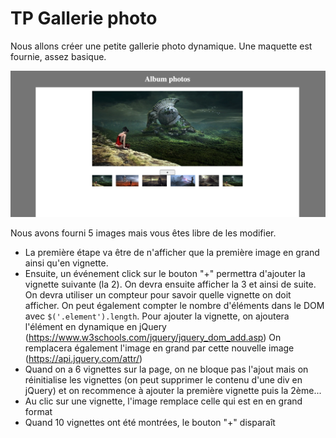 # TP Gallerie photo

Nous allons créer une petite gallerie photo dynamique. Une maquette est fournie, assez basique.

![](maquette.png)

Nous avons fourni 5 images mais vous êtes libre de les modifier.

- La première étape va être de n'afficher que la première image en grand ainsi qu'en vignette.
- Ensuite, un événement click sur le bouton "+" permettra d'ajouter la vignette suivante (la 2). On devra ensuite afficher la 3 et ainsi de suite. On devra utiliser un compteur pour savoir quelle vignette on doit afficher. On peut également compter le nombre d'éléments dans le DOM avec `$('.element').length`.
  Pour ajouter la vignette, on ajoutera l'élément en dynamique en jQuery (https://www.w3schools.com/jquery/jquery_dom_add.asp)
  On remplacera également l'image en grand par cette nouvelle image (https://api.jquery.com/attr/)
- Quand on a 6 vignettes sur la page, on ne bloque pas l'ajout mais on réinitialise les vignettes (on peut supprimer le contenu d'une div en jQuery) et on recommence à ajouter la première vignette puis la 2ème...
- Au clic sur une vignette, l'image remplace celle qui est en en grand format
- Quand 10 vignettes ont été montrées, le bouton "+" disparaît

